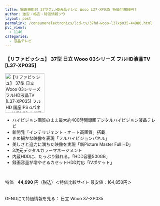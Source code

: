 ```yaml
---
title: 録画機能付 37型フルHD液晶テレビ Wooo L37-XP035 特価44980円！
author: 激安・格安・特価情報ツウ
layout: post
permalink: /consumerelectronics/lcd-tv/37hd-wooo-l37xp035-44980.html
pvc_views:
  - 1146
categories:
  - 液晶テレビ
---
```

### 【リファビッシュ】 37型 日立 Wooo 03シリーズ フルHD液晶TV [L37-XP035]

<div class="img-bg2 img_L">
  <img border="0" alt="【リファビッシュ】 37型 日立 Wooo 03シリーズ フルHD液晶TV [L37-XP035] フルHD 国産IPS αパネル / HDMI入力端子 3ポート" src="http://i0.wp.com/geno.co.jp/Goods/ImgGA11124650_M.jpg?w=130"width="130" data-recalc-dims="1" /><br /> <img border="0" src="http://i1.wp.com/www10.a8.net/0.gif?resize=1%2C1" alt="" data-recalc-dims="1" />
</div>

<!--more-->

  * ハイビジョン画質のまま最大約400時間録画デジタルハイビジョン液晶テレビ
  * 新開発「インテリジェント・オート高画質」搭載
  * きめ細かな映像を表現「フルハイビジョンパネル」
  * 美しさと迫力に満ちた映像を実現「新Picture Master Full HD」
  * 3次元デジタルカラーマネージメント
  * 内蔵HDDに、たっぷり録れる。「HDD容量500GB」
  * 録画容量が増やせるカセットHDD対応「iVポケット」

<br clear="all" /> 

特価　<span class="tokka-price"><strong>44,990</strong></span> 円（税込）＜特価比較サイト 最安値：164,850円＞

　  
GENOにて特価情報を見る： <span class="fs150p">日立 Wooo 37-XP035</span>